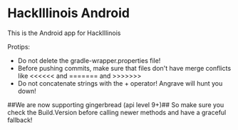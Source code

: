 HackIllinois Android
====================

This is the Android app for HackIllinois

Protips:

-   Do not delete the gradle-wrapper.properties file!
-   Before pushing commits, make sure that files don't have merge conflicts like <<<<<< and ======= and >>>>>>>
-   Do not concatenate strings with the + operator! Angrave will hunt you down!

##We are now supporting gingerbread (api level 9+)##
So make sure you check the Build.Version before calling newer methods and have a graceful fallback!